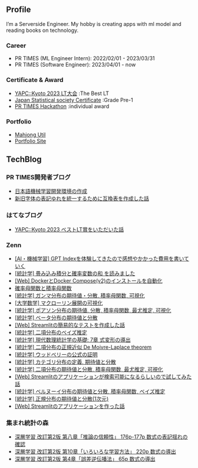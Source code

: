 ## Profile
I’m a Serverside Engineer. My hobby is creating apps with ml model and reading books on technology.

### Career
- PR TIMES (ML Engineer Intern): 2022/02/01 - 2023/03/31
- PR TIMES (Software Engineer): 2023/04/01 - now

### Certificate & Award
- [YAPC::Kyoto 2023 LT大会](https://yapcjapan.org/2023kyoto/) :The Best LT
- [Japan Statistical society Certificate](https://www.toukei-kentei.jp/) :Grade Pre-1
- [PR TIMES Hackathon](https://www.wantedly.com/projects/796082) :individual award

### Portfolio
- [Mahjong Util](https://mahjong.streamlit.app/)
- [Portfolio Site](https://shun-developer.com/blog)

## TechBlog
### PR TIMES開発者ブログ
- [日本語機械学習開発環境の作成](https://developers.prtimes.jp/2023/01/26/create_ml_env/)
- [新旧字体の表記ゆれを統一するために互換表を作成した話](https://developers.prtimes.jp/2022/11/18/change_word_form/)

### はてなブログ
- [YAPC::Kyoto 2023 ベストLT賞をいただいた話](https://shundeveloper.hatenablog.com/entry/2023/03/21/135437)

### Zenn
- [[AI・機械学習] GPT Indexを体験してきたので感想やかかった費用を書いていく](https://zenn.dev/shundeveloper/articles/059ff1543946c5)
- [[統計学] 畳み込み積分と確率変数の和 を読みました](https://zenn.dev/shundeveloper/articles/871ed8111e61ef)
- [[Web] DockerとDocker Compose(v2)のインストールを自動化](https://zenn.dev/shundeveloper/articles/f10826b44f04d7)
- [確率母関数と積率母関数](https://zenn.dev/shundeveloper/articles/ed692f0b8677da)
- [[統計学] ガンマ分布の期待値・分散, 積率母関数, 可視化](https://zenn.dev/shundeveloper/articles/eba111782c85cf)
- [[大学数学] マクローリン展開の可視化](https://zenn.dev/shundeveloper/articles/639b05f3a45181)
- [[統計学] ポアソン分布の期待値, 分散, 積率母関数, 最尤推定, 可視化](https://zenn.dev/shundeveloper/articles/ecfea8a4a01309)
- [[統計学] ベータ分布の期待値と分散](https://zenn.dev/shundeveloper/articles/b5b4002bc09f3b)
- [[Web] Streamlitの簡易的なテストを作成した話](https://zenn.dev/shundeveloper/articles/330f469d123876)
- [[統計学] 二項分布のベイズ推定](https://zenn.dev/shundeveloper/articles/986899a7a29e2d)
- [[統計学] 現代数理統計学の基礎: 7章 式変形の導出](https://zenn.dev/shundeveloper/articles/4acdc8ca2944ae)
- [[統計学] 二項分布の正規近似 De Moivre-Laplace theorem](https://zenn.dev/shundeveloper/articles/4b331a06ca88c0)
- [[統計学] ウッドベリーの公式の証明](https://zenn.dev/shundeveloper/articles/f1c1ab8f57ee57)
- [[統計学] カテゴリ分布の定義, 期待値と分散](https://zenn.dev/shundeveloper/articles/9572b49beee51f)
- [[統計学] 二項分布の期待値と分散, 積率母関数, 最尤推定, 可視化](https://zenn.dev/shundeveloper/articles/e8c1049ca540db)
- [[Web] Streamlitのアプリケーションが検索可能になるらしいので試してみた話](https://zenn.dev/shundeveloper/articles/f7f9069332a49e)
- [[統計学] ベルヌーイ分布の期待値と分散, 積率母関数, ベイズ推定](https://zenn.dev/shundeveloper/articles/100ba5ebfc19cb)
- [[統計学] 正規分布の期待値と分散(1次元)](https://zenn.dev/shundeveloper/articles/a3bb9d8634ca19)
- [[Web] Streamlitのアプリケーションを作った話](https://zenn.dev/shundeveloper/articles/f003e73658ce6f)

### 集まれ統計の森
- [深層学習 改訂第2版 第八章「推論の信頼性」 176p-177p 数式の表記揺れの確認](https://www.hello-statisticians.com/uncategorized/dl_mlp_ch_8_176p-177p.html)
- [深層学習 改訂第2版 第10章「いろいろな学習方法」 220p 数式の導出](https://www.hello-statisticians.com/uncategorized/dl_mlp_ch_10_220p.html)
- [深層学習 改訂第2版 第4章「誤差逆伝播法」 65p 数式の導出](https://www.hello-statisticians.com/uncategorized/dl_mlp_ch_4_65p-html.html)

<!---
ShunDeveloper/ShunDeveloper is a ✨ special ✨ repository because its `README.md` (this file) appears on your GitHub profile.
You can click the Preview link to take a look at your changes.
--->
